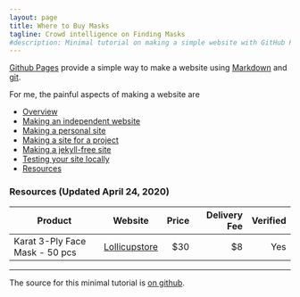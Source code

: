 ```yaml
---
layout: page
title: Where to Buy Masks
tagline: Crowd intelligence on Finding Masks
#description: Minimal tutorial on making a simple website with GitHub Pages
---
```


[Github Pages](https://pages.github.com) provide a simple way to make a
website using
[Markdown](https://daringfireball.net/projects/markdown/) and
[git](https://git-scm.com).

For me, the painful aspects of making a website are

- [Overview](pages/overview.html)
- [Making an independent website](pages/independent_site.html)
- [Making a personal site](pages/user_site.html)
- [Making a site for a project](pages/project_site.html)
- [Making a jekyll-free site](pages/nojekyll.html)
- [Testing your site locally](pages/local_test.html)
- [Resources](pages/resources.html)


### Resources (Updated April 24, 2020)

| Product  |      Website     |  Price |  Delivery Fee | Verified | 
|----------|:-------------:|------:|------:| ------:|
| Karat 3-Ply Face Mask  - 50 pcs | [Lollicupstore](https://lollicupstore.com/karat-face-mask-with-elastic-ear-loop-50-pcs.html)  |    $30 | $8  | Yes |


---

The source for this minimal tutorial is [on github](https://github.com/kbroman/simple_site).
